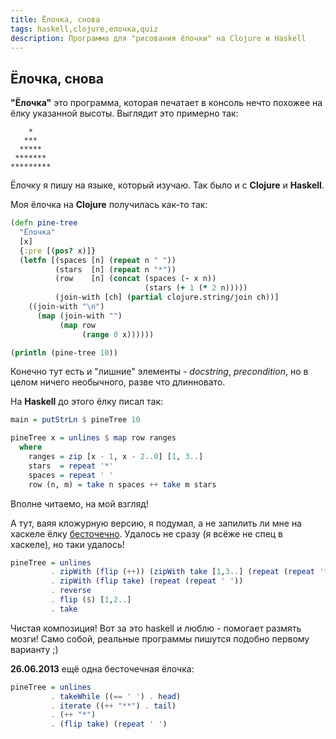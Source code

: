```yaml
---
title: Ёлочка, снова
tags: haskell,clojure,елочка,quiz
description: Программа для "рисования ёлочки" на Clojure и Haskell
---
```


## Ёлочка, снова

**"Ёлочка"** это программа, которая печатает в консоль нечто похожее на ёлку указанной высоты. Выглядит это примерно так:

```
    *
   ***
  *****
 *******
*********
```

Ёлочку я пишу на языке, который изучаю. Так было и с **Clojure** и **Haskell**.

Моя ёлочка на **Clojure** получилась как-то так:

```clojure
(defn pine-tree
  "Ёлочка"
  [x]
  {:pre [(pos? x)]}
  (letfn [(spaces [n] (repeat n " "))
          (stars  [n] (repeat n "*"))
          (row    [n] (concat (spaces (- x n))
                              (stars (+ 1 (* 2 n)))))
          (join-with [ch] (partial clojure.string/join ch))]
    ((join-with "\n")
      (map (join-with "")
           (map row
                (range 0 x))))))

(println (pine-tree 10))
```

Конечно тут есть и "лишние" элементы - *docstring*, *precondition*, но в целом ничего необычного, разве что длинновато.

На **Haskell** до этого ёлку писал так:

```haskell
main = putStrLn $ pineTree 10

pineTree x = unlines $ map row ranges
  where
    ranges = zip [x - 1, x - 2..0] [1, 3..]
    stars  = repeat '*'
    spaces = repeat ' '
    row (n, m) = take n spaces ++ take m stars
```

Вполне читаемо, на мой взгляд!

А тут, ваяя кложурную версию, я подумал, а не запилить ли мне на хаскеле ёлку [бесточечно](https://en.wikipedia.org/wiki/Point-free_programming). Удалось не сразу (я всёже не спец в хаскеле), но таки удалось!

```haskell
pineTree = unlines
         . zipWith (flip (++)) (zipWith take [1,3..] (repeat (repeat '*')))
         . zipWith (flip take) (repeat (repeat ' '))
         . reverse
         . flip ($) [1,2..]
         . take
```

Чистая композиция! Вот за это haskell и люблю - помогает размять мозги!
Само собой, реальные программы пишутся подобно первому варианту ;)

**26.06.2013** ещё одна бесточечная ёлочка:

```haskell
pineTree = unlines
         . takeWhile ((== ' ') . head)
         . iterate ((++ "**") . tail)
         . (++ "*")
         . (flip take) (repeat ' ')
```
